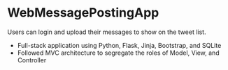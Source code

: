 # WebMessagePostingApp
Users can login and upload their messages to show on the tweet list.

<ul>
  <li>Full-stack application using Python, Flask, Jinja, Bootstrap, and SQLite </li>
  <li>Followed MVC architecture to segregate the roles of Model, View, and Controller</li>
</ul>

